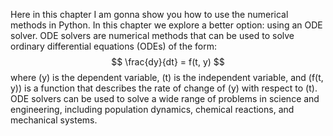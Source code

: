 Here in this chapter I am gonna show you how to use the numerical methods in Python. In this chapter we explore a better option: using an ODE solver. ODE solvers are numerical methods that can be used to solve ordinary differential equations (ODEs) of the form:
$$ \frac{dy}{dt} = f(t, y) $$
where \(y\) is the dependent variable, \(t\) is the independent variable, and \(f(t, y)\) is a function that describes the rate of change of \(y\) with respect to \(t\). ODE solvers can be used to solve a wide range of problems in science and engineering, including population dynamics, chemical reactions, and mechanical systems.